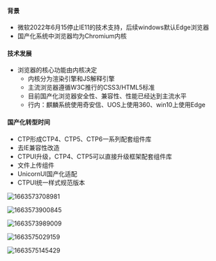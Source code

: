 #### 背景

- 微软2022年6月15停止IE11的技术支持，后续windows默认Edge浏览器
- 国产化系统中浏览器均为Chromium内核



#### 技术发展

- 浏览器的核心功能由内核决定
  - 内核分为渲染引擎和JS解释引擎
  - 主流浏览器遵循W3C推行的CSS3/HTML5标准
  - 目前国产化浏览器安全性、兼容性、性能已经达到主流水平
  - 行内：麒麟系统使用奇安信、UOS上使用360、win10上使用Edge



#### 国产化转型时间

- CTP形成CTP4、CTP5、CTP6一系列配套组件库
- 去IE兼容性改造
- CTPUI升级，CTP4、CTP5可以直接升级框架配套组件库
- 文件上传组件
- UnicornUI国产化适配
- CTPUI统一样式规范版本







![1663573708981](C:\Users\gykj-suny01\AppData\Roaming\Typora\typora-user-images\1663573708981.png)

![1663573900845](C:\Users\gykj-suny01\AppData\Roaming\Typora\typora-user-images\1663573900845.png)





![1663573989009](C:\Users\gykj-suny01\AppData\Roaming\Typora\typora-user-images\1663573989009.png)





![1663575029159](C:\Users\gykj-suny01\AppData\Roaming\Typora\typora-user-images\1663575029159.png)



![1663575145429](C:\Users\gykj-suny01\AppData\Roaming\Typora\typora-user-images\1663575145429.png)
